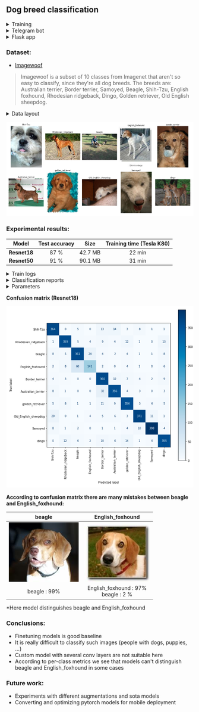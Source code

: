 ## Dog breed classification

<details>
  <summary>Training</summary>

* [Colab](https://drive.google.com/file/d/1BD-nPsk95oHTn7JqiEb31xxwMNoUPGTs/view?usp=sharing)

**Environment:**
```bash
https://github.com/adeshkin/classification_dogs.git 
cd classification_dogs
python3 -m venv ./venv
source venv/bin/activate
pip install -r scripts/requirements.txt
```

**Data preparation:**
```bash
cd data
bash download_data.sh
python3 prepare_data.py
```

**Training:**
```bash
cd scripts
python3 train.py /path/to/config
```
</details>
<details>
  <summary>Telegram bot</summary>

* [Telegram bot](bot/README.md)
</details>
<details>
  <summary>Flask app</summary>

* [Flask app](flask/README.md)
</details>

### Dataset: 
  * [Imagewoof](https://github.com/fastai/imagenette#imagewoof)
> Imagewoof is a subset of 10 classes from Imagenet that aren't so easy to classify, since they're all dog breeds. The breeds are: Australian terrier, Border terrier, Samoyed, Beagle, Shih-Tzu, English foxhound, Rhodesian ridgeback, Dingo, Golden retriever, Old English sheepdog. 

<details>
  <summary>Data layout</summary>

```
imagewoof2-160
    train
        n02086240
            ILSVRC2012_val_00000907.JPEG
            ...
        ...
        n02115641
    val
        n02086240
            ILSVRC2012_val_00002701.JPEG
            ...
        ...
        n02115641
```
</details>


![](images/classes.png)


### Experimental results:

| Model        | Test accuracy | Size    | Training time (Tesla K80) |
|--------------|:-------------:|---------|:-------------------------:|
| **Resnet18** |     87 %      | 42.7 MB |          22 min           |
| **Resnet50** |     91 %      | 90.1 MB |          31 min           |

<details>
  <summary>Train logs</summary>

![](images/train_logs.png)


</details>

<details>
  <summary>Classification reports</summary>

**Resnet18:**

![](images/report_resnet18.png)

**Resnet50:**

![](images/report_resnet50.png)

</details>

<details>
  <summary>Parameters</summary>

**data**: imagewoof2-160

**split**: 
* train: train1 - 80%, dev - 20 %
* test: val - 100%  

**# classes**: 10, **batch size**: 32,  **# epochs**: 20

**lr_scheduler.StepLR**: 
* step_size=10
* gamma=0.1

**Augmentations**: Resize(height=160, width=160), ShiftScaleRotate, HorizontalFlip, VerticalFlip, 
CoarseDropout, GaussNoise, RGBShift, RandomBrightnessContrast

<details>
  <summary>example</summary>

![](images/aug_images.png)

</details>

</details>

**Confusion matrix (Resnet18)**

![](images/conf_resnet18.png)

**According to confusion matrix there are many mistakes between beagle and English_foxhound:**

|                  beagle                  |             English_foxhound             |
|:----------------------------------------:|:----------------------------------------:|
|      ![](data/examples/beagle.JPEG)      | ![](data/examples/English_foxhound.JPEG) |
|               beagle : 99%               | English_foxhound : 97% <br/>beagle : 2 % |

*Here model distinguishes beagle and English_foxhound

### Conclusions:
* Finetuning models is good baseline 
* It is really difficult to classify such images (people with dogs, puppies, ...)
* Custom model with several conv layers are not suitable here
* According to per-class metrics we see that models can't distinguish beagle and English_foxhound in some cases 


### Future work:
* Experiments with different augmentations and sota models
* Converting and optimizing pytorch models for mobile deployment


